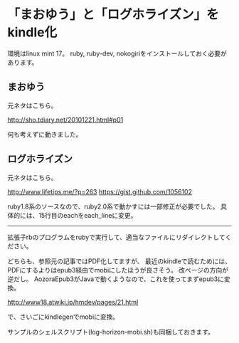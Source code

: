 「まおゆう」と「ログホライズン」をkindle化
==========================================

環境はlinux mint 17。
ruby, ruby-dev, nokogiriをインストールしておく必要があります。


まおゆう
--------

元ネタはこちら。

http://sho.tdiary.net/20101221.html#p01

何も考えずに動きました。


ログホライズン
--------------

元ネタはこちら。

http://www.lifetips.me/?p=263
https://gist.github.com/1056102

ruby1.8系のソースなので、ruby2.0系で動かすには一部修正が必要でした。
具体的には、15行目のeachをeach_lineに変更。

----

拡張子rbのプログラムをrubyで実行して、適当なファイルにリダイレクトしてください。


どちらも、参照元の記事ではPDF化してますが、
最近のkindleで読むためには、PDFにするよりはepub3経由でmobiにしたほうが良さそう。
改ページの方向が逆だし。
AozoraEpub3がJavaで動くようなので、これを使ってまずepub3に変換。

http://www18.atwiki.jp/hmdev/pages/21.html

で、さいごにkindlegenでmobiに変換。

サンプルのシェルスクリプト(log-horizon-mobi.sh)も同梱しておきます。

